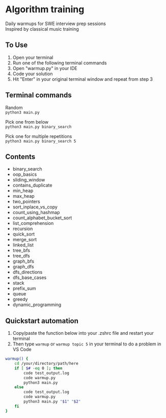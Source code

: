 
# Algorithm training  

Daily warmups for SWE interview prep sessions  
Inspired by classical music training

## To Use

1. Open your terminal
2. Run one of the following terminal commands
3. Open "warmup.py" in your IDE
4. Code your solution
5. Hit "Enter" in your original terminal window and repeat from step 3

## Terminal commands

Random  
`python3 main.py`

Pick one from below  
`python3 main.py binary_search`

Pick one for multiple repetitions  
`python3 main.py binary_search 5`

## Contents

- binary_search
- oop_basics
- sliding_window
- contains_duplicate
- min_heap
- max_heap
- two_pointers
- sort_inplace_vs_copy
- count_using_hashmap
- count_alphabet_bucket_sort
- list_comprehension
- recursion
- quick_sort
- merge_sort
- linked_list
- tree_bfs
- tree_dfs
- graph_bfs
- graph_dfs
- dfs_directions
- dfs_base_cases
- stack
- prefix_sum
- queue
- greedy
- dynamic_programming

## Quickstart automation

1. Copy/paste the function below into your .zshrc file and restart your terminal  
2. Then type `warmup` or `warmup topic 5` in your terminal to do a problem in VS Code  
  
``` Bash
warmup() {
    cd /your/directory/path/here
    if [ $# -eq 0 ]; then
        code test_output.log
        code warmup.py
        python3 main.py
    else
        code test_output.log
        code warmup.py
        python3 main.py "$1" "$2"
    fi
}
```

